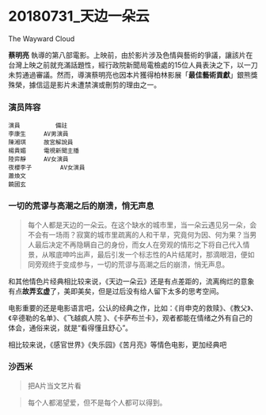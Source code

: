 # 20180731_天边一朵云


The Wayward Cloud 

**蔡明亮** 執導的第八部電影。上映前，由於影片涉及色情與藝術的爭議，讓該片在台灣上映之前就充滿話題性，經行政院新聞局電檢處的15位人員表決之下，以一刀未剪通過審議。然而，導演蔡明亮也因本片獲得柏林影展「**最佳藝術貢獻**」銀熊獎殊榮，據信這是影片未遭禁演或刪剪的理由之一。

### 演员阵容

	演員			備註
	李康生		AV男演員
	陳湘琪		故宮解說員
	楊貴媚		電視新聞主播
	陸弈靜		AV女演員
	夜櫻李子		AV女演員
	蕭煥文	
	饒國玄	

### 一切的荒谬与高潮之后的崩溃，悄无声息

 >每个人都是天边的一朵云。在这个缺水的城市里，当一朵云遇见另一朵，会不会有一场雨？寂寞的城市里疏离的人和干旱，究竟何为因、何为果？当男人最后决定不再隐瞒自己的身份，而女人在旁观的情形之下将自己代入情景，从喉底呻吟出声，最后引发一个标志性的A片结尾时，那滴眼泪，便如同旁观终于变成参与，一切的荒谬与高潮之后的崩溃，悄无声息。

和其他情色片经典相比较来说，《天边一朵云》还是有点差距的，流离绚烂的意象有点**故弄玄虚**了，美即美矣，但是过后没有给人留下太多的思考空间。

电影重要的还是电影语言吧，公认的经典之作，比如：《肖申克的救赎》、《教父》、《辛德勒的名单》、《飞越疯人院 》、《卡萨布兰卡》，观者都能在情绪之外有自己的体会，通俗来说，就是“看得懂且舒心”。

相比较来说，《感官世界》《失乐园》《苦月亮》等情色电影，更加经典吧



### 沙西米

>把A片当文艺片看

>每个人都渴望爱，但不是每个人都可以得到。
